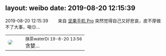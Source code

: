 layout: weibo
date: 2019-08-20 12:15:39
---
<meta name="referrer" content="no-referrer" />

2019-08-20 12:15:39  &nbsp;&nbsp;&nbsp;&nbsp;&nbsp;&nbsp; 来自 <a href="http://app.weibo.com/t/feed/Z4AgP" rel="nofollow">坚果手机 Pro</a>
突然觉得自己又好悲哀，皮不厚做不了大事，唉😔… ​​​

<table style="width: 100%;">
  <tr>
    <td style="width: 40px;"><img style="border-radius:50%" src="https://tva4.sinaimg.cn/crop.7.0.735.735.50/69913cd7jw8f7htri4j2qj20ku0kfmxx.jpg?KID=imgbed,tva&Expires=1624464480&ssig=dD3GUdlI%2FI"></td>
    <td colspan="2"><small>抹茶waterDi 19-8-20 13:56</small><br/>贪婪…</td>
  </tr>
</table>
